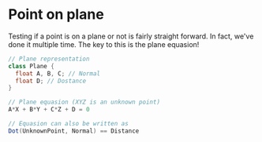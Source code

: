 # Point on plane

Testing if a point is on a plane or not is fairly straight forward. In fact, we've done it multiple time. The key to this is the plane equasion!

```cs
// Plane representation
class Plane {
  float A, B, C; // Normal
  float D; // Dostance
}

// Plane equasion (XYZ is an unknown point)
A*X + B*Y + C*Z + D = 0

// Equasion can also be written as
Dot(UnknownPoint, Normal) == Distance

```